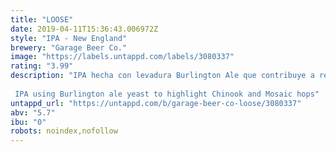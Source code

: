 ```yaml
---
title: "LOOSE"
date: 2019-04-11T15:36:43.006972Z
style: "IPA - New England"
brewery: "Garage Beer Co."
image: "https://labels.untappd.com/labels/3080337"
rating: "3.99"
description: "IPA hecha con levadura Burlington Ale que contribuye a resaltar los lúpulos Chinook y Mosaic  IPA using Burlington ale yeast to highlight Chinook and Mosaic hops"
untappd_url: "https://untappd.com/b/garage-beer-co-loose/3080337"
abv: "5.7"
ibu: "0"
robots: noindex,nofollow
---
```

